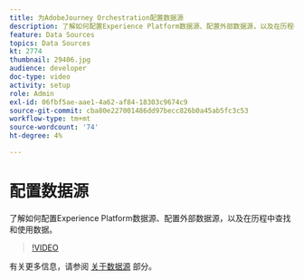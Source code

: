 ```yaml
---
title: 为AdobeJourney Orchestration配置数据源
description: 了解如何配置Experience Platform数据源、配置外部数据源，以及在历程中查找和使用数据。
feature: Data Sources
topics: Data Sources
kt: 2774
thumbnail: 29406.jpg
audience: developer
doc-type: video
activity: setup
role: Admin
exl-id: 06fbf5ae-aae1-4a62-af84-18303c9674c9
source-git-commit: cba80e227001486dd97becc826b0a45ab5fc3c53
workflow-type: tm+mt
source-wordcount: '74'
ht-degree: 4%

---
```


# 配置数据源

了解如何配置Experience Platform数据源、配置外部数据源，以及在历程中查找和使用数据。

>[!VIDEO](https://video.tv.adobe.com/v/29406?quality=12&learn=on)

有关更多信息，请参阅 [关于数据源](https://experienceleague.adobe.com/docs/journeys/using/data-source-journeys/about-data-sources.html?lang=en) 部分。
